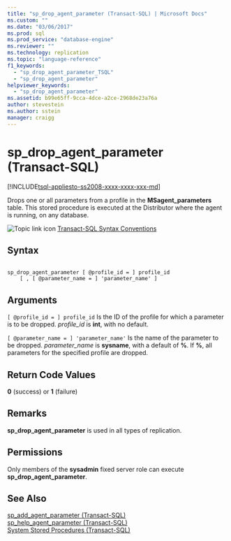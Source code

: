 ```yaml
---
title: "sp_drop_agent_parameter (Transact-SQL) | Microsoft Docs"
ms.custom: ""
ms.date: "03/06/2017"
ms.prod: sql
ms.prod_service: "database-engine"
ms.reviewer: ""
ms.technology: replication
ms.topic: "language-reference"
f1_keywords: 
  - "sp_drop_agent_parameter_TSQL"
  - "sp_drop_agent_parameter"
helpviewer_keywords: 
  - "sp_drop_agent_parameter"
ms.assetid: b99e65ff-9cca-4dce-a2ce-2968de23a76a
author: stevestein
ms.author: sstein
manager: craigg
---
```

# sp_drop_agent_parameter (Transact-SQL)
[!INCLUDE[tsql-appliesto-ss2008-xxxx-xxxx-xxx-md](../../includes/tsql-appliesto-ss2008-xxxx-xxxx-xxx-md.md)]

  Drops one or all parameters from a profile in the **MSagent_parameters** table. This stored procedure is executed at the Distributor where the agent is running, on any database.  
  
 ![Topic link icon](../../database-engine/configure-windows/media/topic-link.gif "Topic link icon") [Transact-SQL Syntax Conventions](../../t-sql/language-elements/transact-sql-syntax-conventions-transact-sql.md)  
  
## Syntax  
  
```  
  
sp_drop_agent_parameter [ @profile_id = ] profile_id  
    [ , [ @parameter_name = ] 'parameter_name' ]  
```  
  
## Arguments  
`[ @profile_id = ] profile_id`
 Is the ID of the profile for which a parameter is to be dropped. *profile_id* is **int**, with no default.  
  
`[ @parameter_name = ] 'parameter_name'`
 Is the name of the parameter to be dropped. *parameter_name* is **sysname**, with a default of **%**. If **%**, all parameters for the specified profile are dropped.  
  
## Return Code Values  
 **0** (success) or **1** (failure)  
  
## Remarks  
 **sp_drop_agent_parameter** is used in all types of replication.  
  
## Permissions  
 Only members of the **sysadmin** fixed server role can execute **sp_drop_agent_parameter**.  
  
## See Also  
 [sp_add_agent_parameter &#40;Transact-SQL&#41;](../../relational-databases/system-stored-procedures/sp-add-agent-parameter-transact-sql.md)   
 [sp_help_agent_parameter &#40;Transact-SQL&#41;](../../relational-databases/system-stored-procedures/sp-help-agent-parameter-transact-sql.md)   
 [System Stored Procedures &#40;Transact-SQL&#41;](../../relational-databases/system-stored-procedures/system-stored-procedures-transact-sql.md)  
  
  

